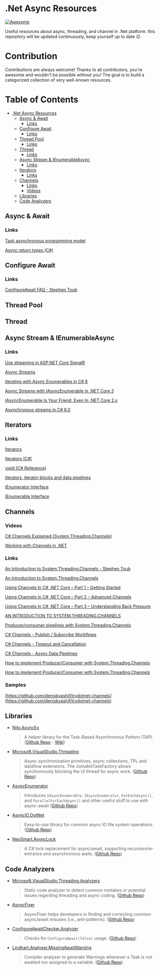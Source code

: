 
# .Net Async Resources
[![Awesome](https://awesome.re/badge-flat2.svg)](https://awesome.re)

Useful resources about async, threading, and channel in .Net platform. this repository will be updated continuously, keep yourself up to date 😉

# Contribution

Contributions are always welcome! Thanks to all contributors, you're awesome and wouldn't be possible without you! The goal is to build a categorized collection of very well-known resources.

# Table of Contents

- [.Net Async Resources](#.net-async-resources)
  - [Async & Await](#async-&-await)
    - [Links](#links)
  - [Configure Await](#configure-await)
    - [Links](#links)
  - [Thread Pool](#thread-pool)
    - [Links](#links)
  - [Thread](#thread)
    - [Links](#links)
  - [Async Stream & IEnumerableAsync](#async-stream-&-iEnumerableAsync)
    - [Links](#links)  
  - [Iterators](#Iterators)
    - [Links](#links)
  - [Channels](#Channels)
    - [Links](#links)
	- [Videos](#Videos)
  - [Libraries](#Libraries)
  - [Code Analyzers](#Code-Analyzers)

## Async & Await

### Links

[Task asynchronous programming model](https://docs.microsoft.com/en-us/dotnet/csharp/programming-guide/concepts/async/task-asynchronous-programming-model)

[Async return types (C#)](https://docs.microsoft.com/en-us/dotnet/csharp/programming-guide/concepts/async/async-return-types)


## Configure Await

### Links

[ConfigureAwait FAQ - Stephen Toub](https://devblogs.microsoft.com/dotnet/configureawait-faq/)


## Thread Pool


## Thread


## Async Stream & IEnumerableAsync

### Links
[Use streaming in ASP.NET Core SignalR](https://docs.microsoft.com/en-us/aspnet/core/signalr/streaming?view=aspnetcore-5.0)

[Async Streams](https://docs.microsoft.com/en-us/dotnet/csharp/language-reference/proposals/csharp-8.0/async-streams)

[Iterating with Async Enumerables in C# 8](https://docs.microsoft.com/en-us/archive/msdn-magazine/2019/november/csharp-iterating-with-async-enumerables-in-csharp-8)

[Async Streams with IAsyncEnumerable in .NET Core 3](https://anthonychu.ca/post/async-streams-dotnet-core-3-iasyncenumerable/)

[IAsyncEnumerable Is Your Friend, Even In .NET Core 2.x](https://btburnett.com/csharp/2019/12/01/iasyncenumerable-is-your-friend.html)

[Asynchronous streams in C# 8.0](https://blog.miguelbernard.com/asynchronous-streams)


## Iterators

### Links

[Iterators](https://bettersolutions.com/csharp/collections/iterators.htm)

[Iterators (C#)](https://docs.microsoft.com/en-us/dotnet/csharp/programming-guide/concepts/iterators)

[yield (C# Reference)](https://docs.microsoft.com/en-us/dotnet/csharp/language-reference/keywords/yield)

[Iterators, iterator blocks and data pipelines](https://csharpindepth.com/articles/StreamingAndIterators)

[IEnumerator Interface](https://docs.microsoft.com/en-us/dotnet/api/system.collections.ienumerator?view=net-5.0)

[IEnumerable<T> Interface](https://docs.microsoft.com/en-us/dotnet/api/system.collections.generic.ienumerable-1?view=net-5.0)


## Channels

### Videos

[C# Channels Explained (System.Threading.Channels)](http://w7.mul.ir/yo%7cut%7cub%7ce.%7cco%7cm/watch?v=E0Ld7ZgE4oY)

[Working with Channels in .NET](https://channel9.msdn.com/Shows/On-NET/Working-with-Channels-in-NET)

### Links

[An Introduction to System.Threading.Channels - Stephen Toub](https://devblogs.microsoft.com/dotnet/an-introduction-to-system-threading-channels/)

[An Introduction to System.Threading.Channels](https://devblogs.microsoft.com/dotnet/an-introduction-to-system-threading-channels/)

[Using Channels In C# .NET Core – Part 1 – Getting Started](https://dotnetcoretutorials.com/2020/11/24/using-channels-in-net-core-part-1-getting-started/)

[Using Channels In C# .NET Core – Part 2 – Advanced Channels](https://dotnetcoretutorials.com/2020/11/24/using-channels-in-net-core-part-2-advanced-channels/)

[Using Channels In C# .NET Core – Part 3 – Understanding Back Pressure](https://dotnetcoretutorials.com/2020/11/24/using-channels-in-net-core-part-3-understanding-back-pressure/)

[AN INTRODUCTION TO SYSTEM.THREADING.CHANNELS](https://www.stevejgordon.co.uk/an-introduction-to-system-threading-channels)

[Producer/consumer pipelines with System.Threading.Channels](https://blog.maartenballiauw.be/post/2020/08/26/producer-consumer-pipelines-with-system-threading-channels.html)

[C# Channels - Publish / Subscribe Workflows](https://deniskyashif.com/2019/12/08/csharp-channels-part-1/)

[C# Channels - Timeout and Cancellation](https://deniskyashif.com/2019/12/11/csharp-channels-part-2/)

[C# Channels - Async Data Pipelines](https://deniskyashif.com/2020/01/07/csharp-channels-part-3/)

[How to implement Producer/Consumer with System.Threading.Channels](https://www.davideguida.com/how-to-implement-producer-consumer-with-system-threading-channels/)

[How to implement Producer/Consumer with System.Threading.Channels](https://www.davideguida.com/consuming-message-queues-using-net-core-background-workers-part-4-adding-system-threading-channels/)

### Samples

[https://github.com/deniskyashif/trydotnet-channels](https://github.com/deniskyashif/trydotnet-channels)

## Libraries
- [Nito.AsyncEx](https://www.nuget.org/packages/Nito.AsyncEx/)
  > A helper library for the Task-Based Asynchronous Pattern (TAP). ([Github Repo](https://github.com/StephenCleary/AsyncEx) - [Wiki](https://github.com/StephenCleary/AsyncEx/wiki))

- [Microsoft.VisualStudio.Threading](https://www.nuget.org/packages/Microsoft.VisualStudio.Threading/)
  > Async synchronization primitives, async collections, TPL and dataflow extensions. The JoinableTaskFactory allows synchronously blocking the UI thread for async work. ([Github Repo](https://github.com/microsoft/vs-threading))

- [AsyncEnumerator](https://www.nuget.org/packages/AsyncEnumerator/)
  > Introduces `IAsyncEnumerable`, `IAsyncEnumerator`, `ForEachAsync()`, and `ParallelForEachAsync()` and other useful stuff to use with async-await ([Github Repo](https://github.com/Dasync/AsyncEnumerable))

- [AsyncIO.DotNet](https://www.nuget.org/packages/AsyncIO.DotNet/)
  > Easy-to-use library for common async IO file system operations. ([Github Repo](https://github.com/firenero/AsyncIO))

- [NeoSmart.AsyncLock](https://www.nuget.org/packages/NeoSmart.AsyncLock/)
  > A C# lock replacement for async/await, supporting recursion/re-entrance and asynchronous waits. ([Github Repo](https://github.com/neosmart/AsyncLock))

## Code Analyzers

- [Microsoft.VisualStudio.Threading.Analyzers](https://www.nuget.org/packages/Microsoft.VisualStudio.Threading.Analyzers/)
  > Static code analyzer to detect common mistakes or potential issues regarding threading and async coding. ([Github Repo](https://github.com/microsoft/vs-threading))

- [AsyncFixer](https://www.nuget.org/packages/AsyncFixer/)
  > AsyncFixer helps developers in finding and correcting common async/await misuses (i.e., anti-patterns). ([Github Repo](https://github.com/semihokur/AsyncFixer))

- [ConfigureAwaitChecker.Analyzer](https://www.nuget.org/packages/ConfigureAwaitChecker.Analyzer/)
  > Checks for `ConfigureAwait(false)` usage. ([Github Repo](https://github.com/cincuranet/ConfigureAwaitChecker))

- [Lindhart.Analyser.MissingAwaitWarning](https://www.nuget.org/packages/Lindhart.Analyser.MissingAwaitWarning/)
  > Compiler analyser to generate Warnings whenever a Task is not awaited nor assigned to a variable. ([Github Repo](https://github.com/ykoksen/unused-task-warning))
